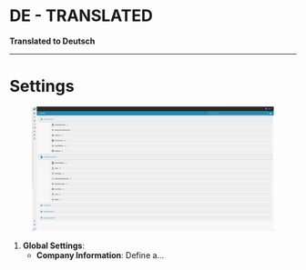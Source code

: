 # DE - TRANSLATED

**Translated to Deutsch**

---

# Settings

<figure><img src="../../.gitbook/assets/Bildschirmfoto 2024-05-08 um 08.14.35.png" alt=""><figcaption></figcaption></figure>

1. **Global Settings**:
   * **Company Information**: Define a...